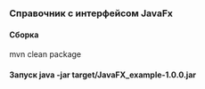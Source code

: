 <h3>Справочник с интерфейсом JavaFx</h3>

<h4>Сборка</h4>
mvn clean package

<h4>Запуск</hr4>
java -jar target/JavaFX_example-1.0.0.jar